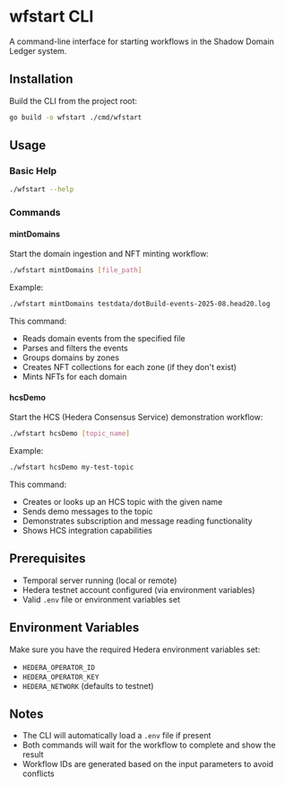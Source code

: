 # wfstart CLI

A command-line interface for starting workflows in the Shadow Domain Ledger system.

## Installation

Build the CLI from the project root:

```bash
go build -o wfstart ./cmd/wfstart
```

## Usage

### Basic Help

```bash
./wfstart --help
```

### Commands

#### mintDomains

Start the domain ingestion and NFT minting workflow:

```bash
./wfstart mintDomains [file_path]
```

Example:
```bash
./wfstart mintDomains testdata/dotBuild-events-2025-08.head20.log
```

This command:
- Reads domain events from the specified file
- Parses and filters the events
- Groups domains by zones
- Creates NFT collections for each zone (if they don't exist)
- Mints NFTs for each domain

#### hcsDemo

Start the HCS (Hedera Consensus Service) demonstration workflow:

```bash
./wfstart hcsDemo [topic_name]
```

Example:
```bash
./wfstart hcsDemo my-test-topic
```

This command:
- Creates or looks up an HCS topic with the given name
- Sends demo messages to the topic
- Demonstrates subscription and message reading functionality
- Shows HCS integration capabilities

## Prerequisites

- Temporal server running (local or remote)
- Hedera testnet account configured (via environment variables)
- Valid `.env` file or environment variables set

## Environment Variables

Make sure you have the required Hedera environment variables set:

- `HEDERA_OPERATOR_ID`
- `HEDERA_OPERATOR_KEY`
- `HEDERA_NETWORK` (defaults to testnet)

## Notes

- The CLI will automatically load a `.env` file if present
- Both commands will wait for the workflow to complete and show the result
- Workflow IDs are generated based on the input parameters to avoid conflicts
